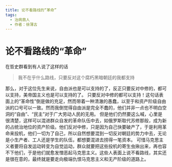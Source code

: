 ```yaml
---
title: 论不看路线的“革命”
tags:
  - 治病救人
  - 作者：徐薄古
---
```


# 论不看路线的“革命”

在哲史群看到有人说了这样的话
> 我不在乎什么路线，只要反对这个腐朽黑暗朝廷的我都支持

那么，对于这位先生来说，自由派也是可以支持的了，反正只要反对中修的，都可以支持，美帝国主义也是可以支持的了。
只要反对中修的都可以支持！这句话表面上的“革命性”倒是做的充足，然而带着一种清澈的愚蠢，以至于和资产阶级自由派的口号可以一致。然而我倒觉得自由派是完全不蠢的，他们并非一点也不明白空洞的“自由”、“民主”对于广大劳动人民的无用。
但是他们仍然要这么喊，心里是很清楚，这样可以混进群众自发的革命队伍中去，如俄罗斯取代苏修那般，成为新的占统治地位的资产阶级。他们反对中修，只是因为自己快要破产了，于是利用革命来投机，他们一切为了自己，所以自然想要混到一切反对朝廷的势力中去，无论是小生产者、工人还是学生的队伍，都想要混进去捞得一笔资本。
可惜马克思主义者要将自发运动转变为自觉运动，群众就要把这些投机的寄生虫揪出来，再也容不下他们，于是他们就愈发憎恶起马克思主义。这些人表面上说不看路线，其实还是很在意的，最终就是要走向极端仇恨马克思主义和无产阶级的道路上。
